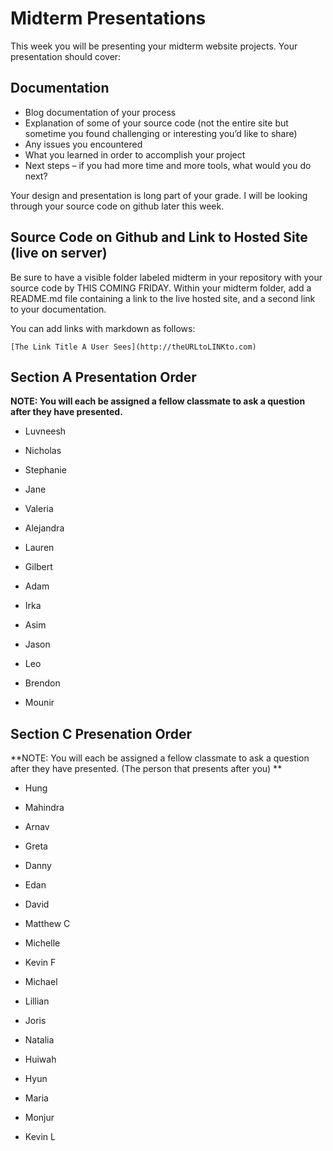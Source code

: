 # Midterm Presentations

This week you will be presenting your midterm website projects. Your presentation should cover:

## Documentation

* Blog documentation of your process
* Explanation of some of your source code (not the entire site but sometime you found challenging or interesting you’d like to share)
* Any issues you encountered
* What you learned in order to accomplish your project
* Next steps –  if you had more time and more tools, what would you do next?

Your design and presentation is long part of your grade. I will be looking through your source code on github later this week. 

## Source Code on Github and Link to Hosted Site (live on server)

Be sure to have a visible folder labeled midterm in your repository with your source code by THIS COMING FRIDAY. Within your midterm folder, add a  README.md file containing a link to the live hosted site, and a second link to your documentation.

You can add links with markdown as follows:

```
[The Link Title A User Sees](http://theURLtoLINKto.com)
```
## Section A Presentation Order

**NOTE: You will each be assigned a fellow classmate to ask a question after they have presented.**

- Luvneesh
- Nicholas
- Stephanie
- Jane
- Valeria
- Alejandra
- Lauren
- Gilbert

- Adam
- Irka
- Asim
- Jason
- Leo
- Brendon
- Mounir

## Section C Presenation Order
**NOTE: You will each be assigned a fellow classmate to ask a question after they have presented. (The person that presents after you) **
- Hung
- Mahindra
- Arnav
- Greta
- Danny

- Edan
- David
- Matthew C
- Michelle
- Kevin F

- Michael
- Lillian
- Joris
- Natalia
- Huiwah

- Hyun
- Maria
- Monjur
- Kevin L

